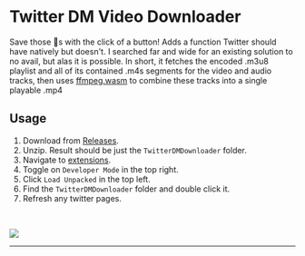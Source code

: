 # Twitter DM Video Downloader


Save those 💎s with the click of a button! Adds a function Twitter should have natively but doesn't. I searched far and wide for an existing solution to no avail, but alas it is possible. In short, it fetches the encoded .m3u8 playlist and all of its contained .m4s segments for the video and audio tracks, then uses [ffmpeg.wasm](https://github.com/ffmpegwasm/ffmpeg.wasm) to combine these tracks into a single playable .mp4

## Usage

1. Download from [Releases](https://github.com/Chungmire/Twitter-DM-Video-Downloader/releases/tag/Fixed).
2. Unzip. Result should be just the `TwitterDMDownloader` folder.
3. Navigate to [extensions](chrome://extensions/).
4. Toggle on `Developer Mode` in the top right.
5. Click `Load Unpacked` in the top left.
6. Find the `TwitterDMDownloader` folder and double click it.
7. Refresh any twitter pages.
<br>

![](https://github.com/Chungmire/Twitter-DM-Video-Downloader-Extension/blob/main/download.gif)


---
